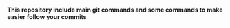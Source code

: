 #### __This repository include main git commands and some commands to make easier follow your commits__
